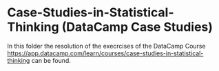 # Case-Studies-in-Statistical-Thinking (DataCamp Case Studies)
In this folder the resolution of the execrcises of the DataCamp Course https://app.datacamp.com/learn/courses/case-studies-in-statistical-thinking can be found.

